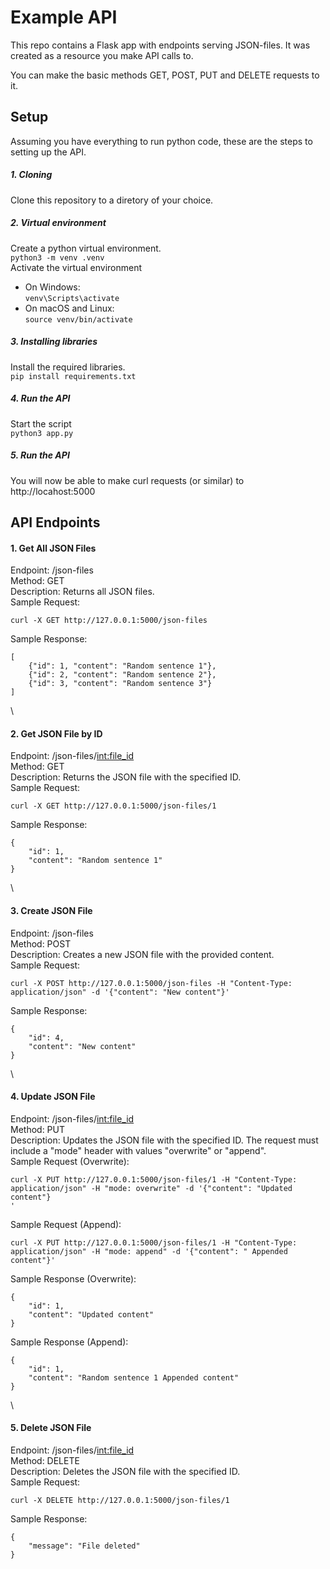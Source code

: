 # Example API
This repo contains a Flask app with endpoints serving JSON-files. It was created as a resource you make API calls to.

You can make the basic methods GET, POST, PUT and DELETE requests to it.


## Setup
Assuming you have everything to run python code, these are the steps to setting up the API.

##### 1. Cloning
Clone this repository to a diretory of your choice.

##### 2. Virtual environment
Create a python virtual environment.  
```python3 -m venv .venv```\
Activate the virtual environment  
- On Windows:  
```venv\Scripts\activate```
- On macOS and Linux:  
```source venv/bin/activate```

##### 3. Installing libraries
Install the required libraries.  
```pip install requirements.txt```

##### 4. Run the API
Start the script  
```python3 app.py```

##### 5. Run the API
You will now be able to make curl requests (or similar) to http://locahost:5000


## API Endpoints
#### 1. Get All JSON Files
Endpoint: /json-files\
Method: GET\
Description: Returns all JSON files.\
Sample Request:
```
curl -X GET http://127.0.0.1:5000/json-files
```
Sample Response:

```
[
    {"id": 1, "content": "Random sentence 1"},
    {"id": 2, "content": "Random sentence 2"},
    {"id": 3, "content": "Random sentence 3"}
]
```
\
#### 2. Get JSON File by ID
Endpoint: /json-files/<int:file_id>\
Method: GET\
Description: Returns the JSON file with the specified ID.\
Sample Request:
```
curl -X GET http://127.0.0.1:5000/json-files/1
```
Sample Response:
```
{
    "id": 1,
    "content": "Random sentence 1"
}
```
\
#### 3. Create JSON File
Endpoint: /json-files\
Method: POST\
Description: Creates a new JSON file with the provided content.\
Sample Request:
```
curl -X POST http://127.0.0.1:5000/json-files -H "Content-Type: application/json" -d '{"content": "New content"}'
```
Sample Response:
```
{
    "id": 4,
    "content": "New content"
}
```
\
#### 4. Update JSON File
Endpoint: /json-files/<int:file_id>\
Method: PUT\
Description: Updates the JSON file with the specified ID. The request must include a "mode" header with values "overwrite" or "append".\
Sample Request (Overwrite):
```
curl -X PUT http://127.0.0.1:5000/json-files/1 -H "Content-Type: application/json" -H "mode: overwrite" -d '{"content": "Updated content"}
'
```

Sample Request (Append):
```
curl -X PUT http://127.0.0.1:5000/json-files/1 -H "Content-Type: application/json" -H "mode: append" -d '{"content": " Appended content"}'
```
Sample Response (Overwrite):
```
{
    "id": 1,
    "content": "Updated content"
}
```
Sample Response (Append):
```
{
    "id": 1,
    "content": "Random sentence 1 Appended content"
}
```
\
#### 5. Delete JSON File
Endpoint: /json-files/<int:file_id>\
Method: DELETE\
Description: Deletes the JSON file with the specified ID.\
Sample Request:
```
curl -X DELETE http://127.0.0.1:5000/json-files/1
```
Sample Response:
```
{
    "message": "File deleted"
}
```
